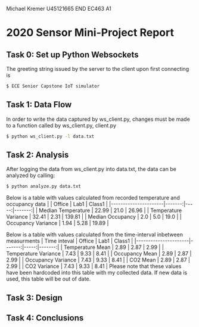 Michael Kremer
U45121665
END EC463 A1
# 2020 Sensor Mini-Project Report

## Task 0: Set up Python Websockets
The greeting string issued by the server to the client upon first connecting is
```sh
$ ECE Senior Capstone IoT simulator
```

## Task 1: Data Flow
In order to write the data captured by ws_client.py, changes must be made to a function called by ws_client.py,
client.py

```sh
$ python ws_client.py -l data.txt
```



## Task 2: Analysis
After logging the data from ws_client.py into data.txt, the data can be analyzed by calling:
```sh
$ python analyze.py data.txt
```

Below is a table with values calculated from recorded temperature and occupancy data
|                      | Office | Lab1 | Class1 |
|----------------------|-------:|-----:|-------:|
| Median Temperature   |  22.99 | 21.0 |  26.96 |
| Temperature Variance |  32.41 | 2.31 | 139.81 |
| Median Occupancy     |    2.0 |  5.0 |   19.0 |
| Occupancy Variance   |   1.94 | 5.28 |  19.89 |


Below is a table with values calculated from the time-interval inbetween measurments
| Time inteval         | Office | Lab1 | Class1 |
|----------------------|-------:|-----:|-------:|
| Temperature Mean     |   2.89 | 2.87 |   2.99 |
| Temperature Variance |   7.43 | 9.33 |   8.41 |
| Occupancy Mean       |   2.89 | 2.87 |   2.99 |
| Occupancy Variance   |   7.43 | 9.33 |   8.41 |
| CO2 Mean             |   2.89 | 2.87 |   2.99 |
| CO2 Variance         |   7.43 | 9.33 |   8.41 |
Please note that these values have been hardcoded into this table with my collected data. If new data is used, this table will be out of date.




## Task 3: Design

## Task 4: Conclusions

